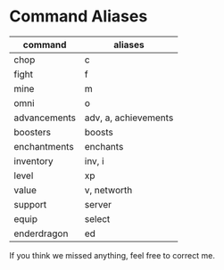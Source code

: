 # Command Aliases

| command      | aliases              |
| ------------ | -------------------- |
| chop         | c                    |
| fight        | f                    |
| mine         | m                    |
| omni         | o                    |
| advancements | adv, a, achievements |
| boosters     | boosts               |
| enchantments | enchants             |
| inventory    | inv, i               |
| level        | xp                   |
| value        | v, networth          |
| support      | server               |
| equip        | select               |
| enderdragon  | ed                   |

If you think we missed anything, feel free to correct me.
